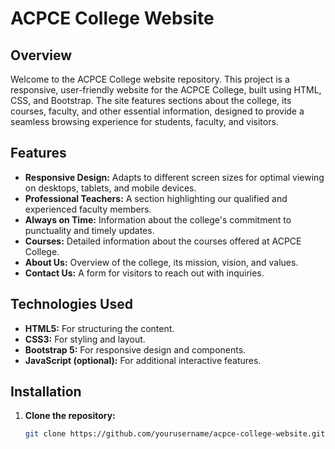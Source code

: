 # ACPCE College Website

## Overview

Welcome to the ACPCE College website repository. This project is a responsive, user-friendly website for the ACPCE College, built using HTML, CSS, and Bootstrap. The site features sections about the college, its courses, faculty, and other essential information, designed to provide a seamless browsing experience for students, faculty, and visitors.

## Features

- **Responsive Design:** Adapts to different screen sizes for optimal viewing on desktops, tablets, and mobile devices.
- **Professional Teachers:** A section highlighting our qualified and experienced faculty members.
- **Always on Time:** Information about the college's commitment to punctuality and timely updates.
- **Courses:** Detailed information about the courses offered at ACPCE College.
- **About Us:** Overview of the college, its mission, vision, and values.
- **Contact Us:** A form for visitors to reach out with inquiries.

## Technologies Used

- **HTML5:** For structuring the content.
- **CSS3:** For styling and layout.
- **Bootstrap 5:** For responsive design and components.
- **JavaScript (optional):** For additional interactive features.

## Installation

1. **Clone the repository:**
   ```bash
   git clone https://github.com/yourusername/acpce-college-website.git
